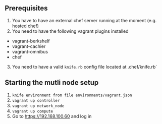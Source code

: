 
## Prerequisites

1. You have to have an external chef server running at the moment (e.g. hosted chef)
2. You need to have the following vagrant plugins installed
 - vagrant-berkshelf
 - vagrant-cachier
 - vagrant-omnibus
 - chef
3. You need to have a valid `knife.rb` config file located at .chef/knife.rb`

## Starting the mutli node setup

1. `knife environment from file environments/vagrant.json`
2. `vagrant up controller`
3. `vagrant up network_node`
4. `vagrant up compute`
5. Go to https://192.168.100.60 and log in
